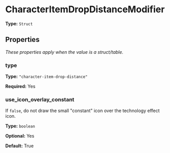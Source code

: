 # CharacterItemDropDistanceModifier

**Type:** `Struct`

## Properties

*These properties apply when the value is a struct/table.*

### type

**Type:** `"character-item-drop-distance"`

**Required:** Yes

### use_icon_overlay_constant

If `false`, do not draw the small "constant" icon over the technology effect icon.

**Type:** `boolean`

**Optional:** Yes

**Default:** True

